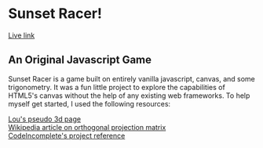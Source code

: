 # Sunset Racer!

[Live link][github-pages]

[github-pages]: http://1kevinxu1.github.io

## An Original Javascript Game
Sunset Racer is a game built on entirely vanilla javascript, canvas, and some trigonometry.
It was a fun little project to explore the capabilities of HTML5's canvas without
the help of any existing web frameworks. To help myself get started, I used the following resources:

[Lou's pseudo 3d page][lou's page]  
[Wikipedia article on orthogonal projection matrix][Wikipedia]  
[CodeIncomplete's project reference][CodeIncomplete]


[lou's page]: http://www.extentofthejam.com/pseudo/
[CodeIncomplete]: http://codeincomplete.com/posts/2012/6/23/javascript_racer_v1_straight/
[Wikipedia]: https://en.wikipedia.org/wiki/Projection_(linear_algebra)
